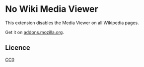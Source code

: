 # No Wiki Media Viewer

This extension disables the Media Viewer on all Wikipedia pages.

Get it on [addons.mozilla.org](https://addons.mozilla.org/de/firefox/addon/no-wiki-media-viewer/).

## Licence

[CC0](https://creativecommons.org/CC0)
